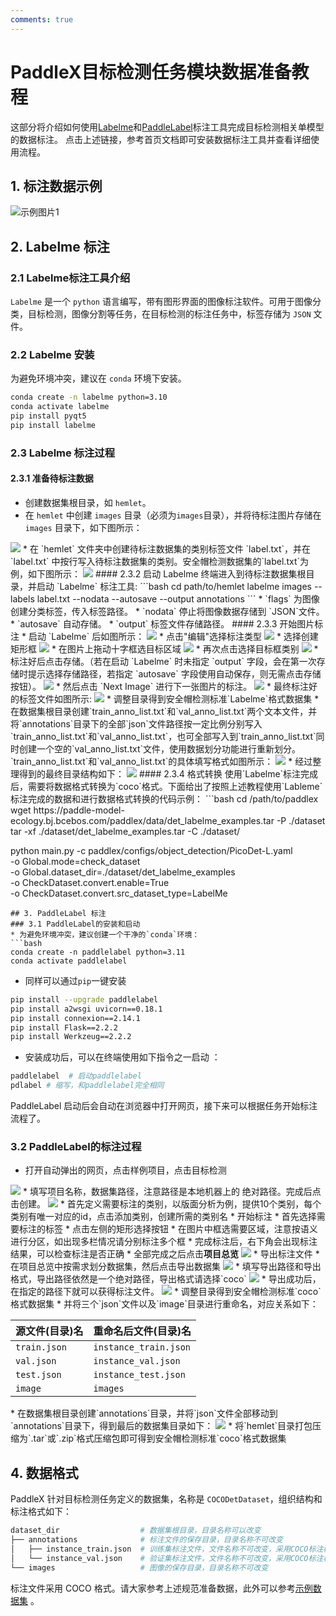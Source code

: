 ```yaml
---
comments: true
---
```


# PaddleX目标检测任务模块数据准备教程

这部分将介绍如何使用[Labelme](https://github.com/wkentaro/labelme)和[PaddleLabel](https://github.com/PaddleCV-SIG/PaddleLabel)标注工具完成目标检测相关单模型的数据标注。 点击上述链接，参考⾸⻚⽂档即可安装数据标注⼯具并查看详细使⽤流程。

## 1. 标注数据示例

<div style="display: flex;">
  <img src="https://raw.githubusercontent.com/cuicheng01/PaddleX_doc_images/main/images/data_prepare/obeject_detection/20.png" alt="示例图片1">
</div>

## 2. Labelme 标注

### 2.1 Labelme标注工具介绍
`Labelme` 是一个 `python` 语言编写，带有图形界面的图像标注软件。可用于图像分类，目标检测，图像分割等任务，在目标检测的标注任务中，标签存储为 `JSON` 文件。

### 2.2 Labelme 安装
为避免环境冲突，建议在 `conda` 环境下安装。

```bash
conda create -n labelme python=3.10
conda activate labelme
pip install pyqt5
pip install labelme
```

### 2.3 Labelme 标注过程
#### 2.3.1 准备待标注数据
* 创建数据集根目录，如 `hemlet`。
* 在 `hemlet` 中创建 `images` 目录（必须为`images`目录），并将待标注图片存储在 `images` 目录下，如下图所示：

<img src="https://raw.githubusercontent.com/cuicheng01/PaddleX_doc_images/main/images/data_prepare/obeject_detection/01.png">
* 在 `hemlet` 文件夹中创建待标注数据集的类别标签文件 `label.txt`，并在 `label.txt` 中按行写入待标注数据集的类别。安全帽检测数据集的`label.txt`为例，如下图所示：

<img src="https://raw.githubusercontent.com/cuicheng01/PaddleX_doc_images/main/images/data_prepare/obeject_detection/02.png">
#### 2.3.2 启动 Labelme
终端进入到待标注数据集根目录，并启动 `Labelme` 标注工具:
```bash
cd path/to/hemlet
labelme images --labels label.txt --nodata --autosave --output annotations
```
* `flags` 为图像创建分类标签，传入标签路径。
* `nodata` 停止将图像数据存储到 `JSON`文件。
* `autosave` 自动存储。
* `output` 标签文件存储路径。
#### 2.3.3 开始图片标注
* 启动 `Labelme` 后如图所示：

<img src="https://raw.githubusercontent.com/cuicheng01/PaddleX_doc_images/main/images/data_prepare/obeject_detection/03.png">
* 点击"编辑"选择标注类型

<img src="https://raw.githubusercontent.com/cuicheng01/PaddleX_doc_images/main/images/data_prepare/obeject_detection/04.png">
* 选择创建矩形框

<img src="https://raw.githubusercontent.com/cuicheng01/PaddleX_doc_images/main/images/data_prepare/obeject_detection/05.png">
* 在图片上拖动十字框选目标区域

<img src="https://raw.githubusercontent.com/cuicheng01/PaddleX_doc_images/main/images/data_prepare/obeject_detection/06.png">
* 再次点击选择目标框类别

<img src="https://raw.githubusercontent.com/cuicheng01/PaddleX_doc_images/main/images/data_prepare/obeject_detection/07.png">
* 标注好后点击存储。（若在启动 `Labelme` 时未指定 `output` 字段，会在第一次存储时提示选择存储路径，若指定 `autosave` 字段使用自动保存，则无需点击存储按钮）。

<img src="https://raw.githubusercontent.com/cuicheng01/PaddleX_doc_images/main/images/data_prepare/image_classification/05.png">
* 然后点击 `Next Image` 进行下一张图片的标注。

<img src="https://raw.githubusercontent.com/cuicheng01/PaddleX_doc_images/main/images/data_prepare/image_classification/06.png">
* 最终标注好的标签文件如图所示:

<img src="https://raw.githubusercontent.com/cuicheng01/PaddleX_doc_images/main/images/data_prepare/obeject_detection/08.png">
* 调整目录得到安全帽检测标准`Labelme`格式数据集
  *  在数据集根目录创建`train_anno_list.txt`和`val_anno_list.txt`两个文本文件，并将`annotations`目录下的全部`json`文件路径按一定比例分别写入`train_anno_list.txt`和`val_anno_list.txt`，也可全部写入到`train_anno_list.txt`同时创建一个空的`val_anno_list.txt`文件，使用数据划分功能进行重新划分。`train_anno_list.txt`和`val_anno_list.txt`的具体填写格式如图所示：

  <img src="https://raw.githubusercontent.com/cuicheng01/PaddleX_doc_images/main/images/data_prepare/obeject_detection/09.png">
  * 经过整理得到的最终目录结构如下：

  <img src="https://raw.githubusercontent.com/cuicheng01/PaddleX_doc_images/main/images/data_prepare/obeject_detection/10.png">
#### 2.3.4 格式转换
使用`Labelme`标注完成后，需要将数据格式转换为`coco`格式。下面给出了按照上述教程使用`Lableme`标注完成的数据和进行数据格式转换的代码示例：
```bash
cd /path/to/paddlex
wget https://paddle-model-ecology.bj.bcebos.com/paddlex/data/det_labelme_examples.tar -P ./dataset
tar -xf ./dataset/det_labelme_examples.tar -C ./dataset/

python main.py -c paddlex/configs/object_detection/PicoDet-L.yaml \
    -o Global.mode=check_dataset \
    -o Global.dataset_dir=./dataset/det_labelme_examples \
    -o CheckDataset.convert.enable=True \
    -o CheckDataset.convert.src_dataset_type=LabelMe
```
## 3. PaddleLabel 标注
### 3.1 PaddleLabel的安装和启动
* 为避免环境冲突，建议创建一个干净的`conda`环境：
```bash
conda create -n paddlelabel python=3.11
conda activate paddlelabel
```
* 同样可以通过`pip`一键安装
```bash
pip install --upgrade paddlelabel
pip install a2wsgi uvicorn==0.18.1
pip install connexion==2.14.1
pip install Flask==2.2.2
pip install Werkzeug==2.2.2
```
* 安装成功后，可以在终端使用如下指令之一启动 ：
```bash
paddlelabel  # 启动paddlelabel
pdlabel # 缩写，和paddlelabel完全相同
```
PaddleLabel 启动后会自动在浏览器中打开网页，接下来可以根据任务开始标注流程了。
### 3.2 PaddleLabel的标注过程
* 打开自动弹出的网页，点击样例项目，点击目标检测

<img src="https://raw.githubusercontent.com/cuicheng01/PaddleX_doc_images/main/images/data_prepare/obeject_detection/11.png">
* 填写项目名称，数据集路径，注意路径是本地机器上的 绝对路径。完成后点击创建。

<img src="https://raw.githubusercontent.com/cuicheng01/PaddleX_doc_images/main/images/data_prepare/obeject_detection/12.png">
* 首先定义需要标注的类别，以版面分析为例，提供10个类别，每个类别有唯一对应的id，点击添加类别，创建所需的类别名
* 开始标注
  * 首先选择需要标注的标签
  * 点击左侧的矩形选择按钮
  * 在图片中框选需要区域，注意按语义进行分区，如出现多栏情况请分别标注多个框
  * 完成标注后，右下角会出现标注结果，可以检查标注是否正确
  * 全部完成之后点击<b>项目总览</b>

<img src="https://raw.githubusercontent.com/cuicheng01/PaddleX_doc_images/main/images/data_prepare/obeject_detection/13.png">
* 导出标注文件
  * 在项目总览中按需求划分数据集，然后点击导出数据集

<img src="https://raw.githubusercontent.com/cuicheng01/PaddleX_doc_images/main/images/data_prepare/obeject_detection/14.png">
  * 填写导出路径和导出格式，导出路径依然是一个绝对路径，导出格式请选择`coco`

<img src="https://raw.githubusercontent.com/cuicheng01/PaddleX_doc_images/main/images/data_prepare/obeject_detection/15.png">
  * 导出成功后，在指定的路径下就可以获得标注文件。

  <img src="https://raw.githubusercontent.com/cuicheng01/PaddleX_doc_images/main/images/data_prepare/obeject_detection/16.png">
* 调整目录得到安全帽检测标准`coco`格式数据集
  * 并将三个`json`文件以及`image`目录进行重命名，对应关系如下：

<table>
<thead>
<tr>
<th>源文件(目录)名</th>
<th>重命名后文件(目录)名</th>
</tr>
</thead>
<tbody>
<tr>
<td><code>train.json</code></td>
<td><code>instance_train.json</code></td>
</tr>
<tr>
<td><code>val.json</code></td>
<td><code>instance_val.json</code></td>
</tr>
<tr>
<td><code>test.json</code></td>
<td><code>instance_test.json</code></td>
</tr>
<tr>
<td><code>image</code></td>
<td><code>images</code></td>
</tr>
</tbody>
</table>
  * 在数据集根目录创建`annotations`目录，并将`json`文件全部移动到`annotations`目录下，得到最后的数据集目录如下：

  <img src="https://raw.githubusercontent.com/cuicheng01/PaddleX_doc_images/main/images/data_prepare/obeject_detection/17.png">
  * 将`hemlet`目录打包压缩为`.tar`或`.zip`格式压缩包即可得到安全帽检测标准`coco`格式数据集

## 4. 数据格式
PaddleX 针对目标检测任务定义的数据集，名称是 `COCODetDataset`，组织结构和标注格式如下：
```bash
dataset_dir                  # 数据集根目录，目录名称可以改变
├── annotations              # 标注文件的保存目录，目录名称不可改变
│   ├── instance_train.json  # 训练集标注文件，文件名称不可改变，采用COCO标注格式
│   └── instance_val.json    # 验证集标注文件，文件名称不可改变，采用COCO标注格式
└── images                   # 图像的保存目录，目录名称不可改变
```

标注文件采用 COCO 格式。请大家参考上述规范准备数据，此外可以参考[示例数据集](https://paddle-model-ecology.bj.bcebos.com/paddlex/data/det_coco_examples.tar) 。
